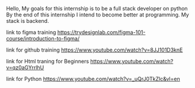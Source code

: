 Hello,
My goals for this internship is to be a full stack developer on python 
By the end of this internship I intend to become better at programming.
My stack is backend.


link to figma training
https://trydesignlab.com/figma-101-course/introduction-to-figma/


link for github training
https://www.youtube.com/watch?v=8JJ101D3knE


link for Html traning for Beginners
https://www.youtube.com/watch?v=qz0aGYrrlhU


link for Python
https://www.youtube.com/watch?v=_uQrJ0TkZlc&vl=en 
